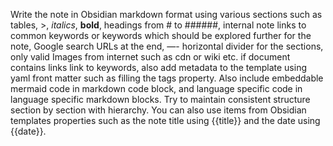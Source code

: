 Write the note in Obsidian markdown format using various sections such as tables, >, *italics*, **bold**, headings from # to ######, internal note links to common keywords or keywords which should be explored further for the note, Google search URLs at the end, —- horizontal divider for the sections, only valid Images from internet such as cdn or wiki etc. if document contains links link to keywords, also add metadata to the template using yaml front matter such as filling the tags property. Also include embeddable mermaid code in markdown code block, and language specific code in language specific markdown blocks. Try to maintain consistent structure section by section with hierarchy. You can also use items from Obsidian templates properties such as the note title using {{title}} and the date using {{date}}. 
